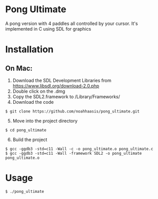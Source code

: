 # Pong Ultimate
A pong version with 4 paddles all controlled by your cursor. It's implemented in C using SDL for graphics

# Installation
## On Mac:
1. Download the SDL Development Libraries from https://www.libsdl.org/download-2.0.php
2. Double click on the .dmg
3. Copy the SDL2.framework to /Library/Frameworks/
4. Download the code
```
$ git clone https://github.com/noahhaasis/pong_ultimate.git
```
5. Move into the project directory
```
$ cd pong_ultimate
```
6. Build the project
```
$ gcc -ggdb3 -std=c11 -Wall -c -o pong_ultimate.o pong_ultimate.c
$ gcc -ggdb3 -std=c11 -Wall -framework SDL2 -o pong_ultimate pong_ultimate.o
```

# Usage
```
$ ./pong_ultimate
```
